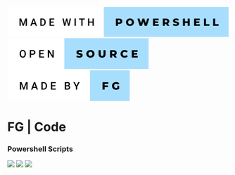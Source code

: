 ![language](img/made-with-powershell.svg)
![open](img/open-source.svg)
![creator](img/made-by-fg.svg)


# FG | Code
### Powershell Scripts

![](https://img.shields.io/github/contributors/FG-Code/Powershell-Scripts)
![](https://img.shields.io/badge/Maintained-Yes-9cf)
![](https://img.shields.io/badge/Contributions-Accepting-9cf)
